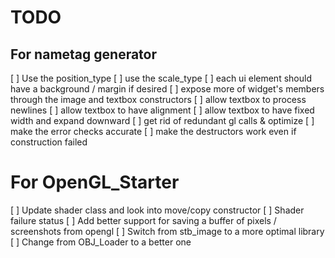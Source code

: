 # TODO

## For nametag generator
[ ] Use the position_type
[ ] use the scale_type
[ ] each ui element should have a background / margin if desired
[ ] expose more of widget's members through the image and textbox constructors
[ ] allow textbox to process newlines
[ ] allow textbox to have alignment
[ ] allow textbox to have fixed width and expand downward
[ ] get rid of redundant gl calls & optimize
[ ] make the error checks accurate
[ ] make the destructors work even if construction failed

# For OpenGL_Starter
[ ] Update shader class and look into move/copy constructor
[ ] Shader failure status
[ ] Add better support for saving a buffer of pixels / screenshots from opengl
[ ] Switch from stb_image to a more optimal library
[ ] Change from OBJ_Loader to a better one
